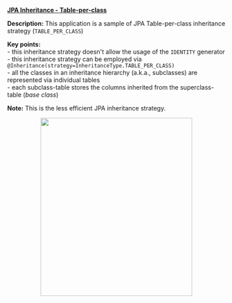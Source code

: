 **[JPA Inheritance - Table-per-class](https://github.com/AnghelLeonard/Hibernate-SpringBoot/tree/master/HibernateSpringBootTablePerTableInheritance)**

**Description:** This application is a sample of JPA Table-per-class inheritance strategy (`TABLE_PER_CLASS`)

**Key points:**\
     - this inheritance strategy doesn't allow the usage of the `IDENTITY` generator\
     - this inheritance strategy can be employed via `@Inheritance(strategy=InheritanceType.TABLE_PER_CLASS)`\
     - all the classes in an inheritance hierarchy (a.k.a., subclasses) are represented via individual tables\
     - each subclass-table stores the columns inherited from the superclass-table (*base class*)

**Note:** This is the less efficient JPA inheritance strategy.

<a href="https://leanpub.com/java-persistence-performance-illustrated-guide"><p align="center"><img src="https://github.com/AnghelLeonard/Hibernate-SpringBoot/blob/master/Java%20Persistence%20Performance%20Illustrated%20Guide.jpg" height="410" width="350"/></p></a>

